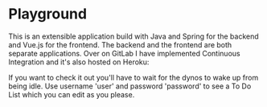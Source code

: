 # Playground
 
This is an extensible application build with Java and Spring for the backend and Vue.js for the frontend.
The backend and the frontend are both separate applications.
Over on GitLab I have implemented Continuous Integration and it's also hosted on Heroku: 

If you want to check it out you'll have to wait for the dynos to wake up from being idle.
Use username 'user' and password 'password' to see a To Do List which you can edit as you please.
